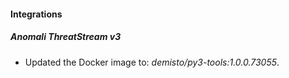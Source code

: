 #### Integrations
##### Anomali ThreatStream v3
- Updated the Docker image to: *demisto/py3-tools:1.0.0.73055*.
